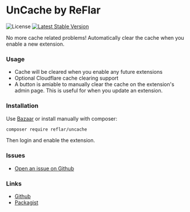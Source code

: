 # UnCache by ReFlar

![License](https://img.shields.io/badge/license-MIT-blue.svg) [![Latest Stable Version](https://img.shields.io/packagist/v/reflar/uncache.svg)](https://packagist.org/packages/reflar/uncache)

No more cache related problems! Automatically clear the cache when you enable a new extension.

### Usage 

* Cache will be cleared when you enable any future extensions
* Optional Cloudflare cache clearing support
* A button is amiable to manually clear the cache on the extension's admin page. This is useful for when you update an extension.

### Installation

Use [Bazaar](https://discuss.flarum.org/d/5151-flagrow-bazaar-the-extension-marketplace) or install manually with composer:

```sh
composer require reflar/uncache
```
Then login and enable the extension.

### Issues

- [Open an issue on Github](https://github.com/ReFlar/UnCache/issues)

### Links

- [Github](https://github.com/ReFlar/UnCache)
- [Packagist](https://packagist.org/packages/reflar/uncache)

